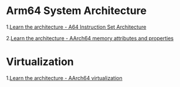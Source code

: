 # Arm64 System Architecture
1.[Learn the architecture - A64 Instruction Set Architecture](https://developer.arm.com/documentation/102374/0101/Overview)

2.[Learn the architecture - AArch64 memory
attributes and properties](https://developer.arm.com/documentation/102376/0200)

# Virtualization
1.[Learn the architecture - AArch64 virtualization](https://developer.arm.com/documentation/102142/latest/)
